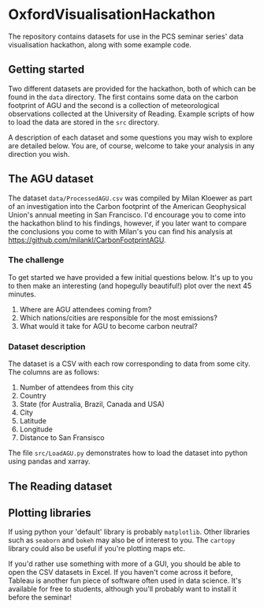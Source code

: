 # OxfordVisualisationHackathon
The repository contains datasets for use in the PCS seminar series' data visualisation hackathon, along with some example code.

## Getting started
Two different datasets are provided for the hackathon, both of which can be found in the `data` directory. The first contains some data on the carbon footprint of AGU and the second is a collection of meteorological observations collected at the University of Reading. Example scripts of how to load the data are stored in the `src` directory.

A description of each dataset and some questions you may wish to explore are detailed below. You are, of course, welcome to take your analysis in any direction you wish.

## The AGU dataset
The dataset `data/ProcessedAGU.csv` was compiled by Milan Kloewer as part of an investigation into the Carbon footprint of the American Geophysical Union's annual meeting in San Francisco. I'd encourage you to come into the hackathon blind to his findings, however, if you later want to compare the conclusions you come to with Milan's you can find his analysis at https://github.com/milankl/CarbonFootprintAGU.

### The challenge
To get started we have provided a few initial questions below. It's up to you to then make an interesting (and hopegully beautiful!) plot over the next 45 minutes. 

1. Where are AGU attendees coming from?
2. Which nations/cities are responsible for the most emissions?
3. What would it take for AGU to become carbon neutral?

### Dataset description
The dataset is a CSV with each row corresponding to data from some city. The columns are as follows:

1. Number of attendees from this city
2. Country
3. State (for Australia, Brazil, Canada and USA)
4. City
5. Latitude
6. Longitude
7. Distance to San Fransisco

The file `src/LoadAGU.py` demonstrates how to load the dataset into python using pandas and xarray.

## The Reading dataset

## Plotting libraries
If using python your 'default' library is probably `matplotlib`. Other libraries such as `seaborn` and `bokeh` may also be of interest to you. The `cartopy` library could also be useful if you're plotting maps etc.

If you'd rather use something with more of a GUI, you should be able to open the CSV datasets in Excel. If you haven't come across it before, Tableau is another fun piece of software often used in data science. It's available for free to students, although you'll probably want to install it before the seminar!
